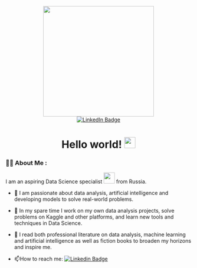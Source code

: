 <div id="header" align="center">
  <img src="https://media.giphy.com/media/hpXdHPfFI5wTABdDx9/giphy.gif" width="300"/>
</div>

<div id="badges" align="center">
  <a href="https://www.linkedin.com/in/julia-koryukova-023271145/">
    <img src="https://img.shields.io/badge/LinkedIn-blue?logo=linkedin&logoColor=white" alt="LinkedIn Badge"/>
  </a>
</div>

<div align="center">
<img src="https://komarev.com/ghpvc/?username=JuliaKoryukova&style=flat-square&color=blue" alt=""/>
</div>

<h1 align="center">
  Hello world!
  <img src="https://media.giphy.com/media/hvRJCLFzcasrR4ia7z/giphy.gif" width="30px"/>
</h1>

### :woman_technologist: About Me :
I am an aspiring Data Science specialist <img src="https://media.giphy.com/media/WUlplcMpOCEmTGBtBW/giphy.gif" width="30"> from Russia.
- :telescope: I am passionate about data analysis, artificial intelligence and developing models to solve real-world problems.

- :seedling: In my spare time I work on my own data analysis projects, solve problems on Kaggle and other platforms, and learn new tools and techniques in Data Science.

- :open_book: I read both professional literature on data analysis, machine learning and artificial intelligence as well as fiction books to broaden my horizons and inspire me.

- :mailbox:How to reach me: [![Linkedin Badge](https://img.shields.io/badge/LinkedIn-blue?logo=linkedin&logoColor=white)](https://www.linkedin.com/in/julia-koryukova-023271145/)
